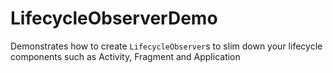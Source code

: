 # LifecycleObserverDemo
 
Demonstrates how to create `LifecycleObserver`s to slim down your lifecycle components such as Activity, Fragment and Application